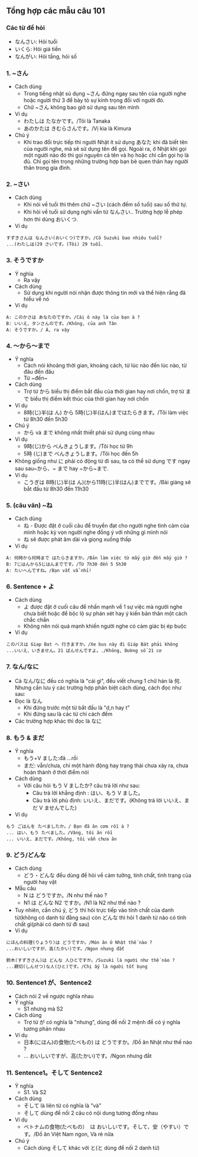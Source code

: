 ## Tổng hợp các mẫu câu 101

### Các từ để hỏi
* なんさい: Hỏi tuổi
* いくら: Hỏi giá tiền
* なんがい: Hỏi tầng, hỏi số

### 1. ~さん
* Cách dùng
  * Trong tiếng nhật sủ dụng ~さん đứng ngay sau tên của người nghe hoặc người thứ 3 để bày tỏ sự kính trọng đối với người đó.
  * Chữ ~さん không bao giờ sử dụng sau tên mình
* Ví dụ
  * わたしは たなかです。/Tôi là Tanaka
  * あのかたは きむらさんです。/Vị kia là Kimura
* Chú ý
  * Khi trao đổi trực tiếp thì người Nhật ít sử dụng あなた khi đã biết tên của người nghe, mà sẽ sử dụng tên để gọi. Ngoài ra, ở Nhật khi gọi một người nào đó thì gọi nguyên cả tên và họ hoặc chỉ cần gọi họ là đủ. Chỉ gọi tên trọng những trường hợp bạn bè quen thân hay người thân trong gia đình.

### 2. ~さい
* Cách dùng
  * Khi nói về tuồi thì thêm chữ  ~さい (cách đếm số tuổi) sau số thứ tự.
  * Khi hỏi về tuổi sử dụng nghi vấn từ なんさい.. Trường hợp lễ phép hơn thì dùng おいくつ.
* Ví dụ
```
すずきさんは なんさい(おいくつ)ですか。/Cô Suzuki bao nhiêu tuổi?
...(わたしは)29 さいです。(Tôi) 29 tuổi.
```

### 3. そうですか
* Ý nghĩa
  * Ra vậy
* Cách dùng
  * Sử dụng khi người nói nhận được thông tin mới và thể hiện rằng đã hiểu về nó
* Ví dụ
```
A: このかさは あなたのですか。/Cái ô này là của bạn à ?
B: いいえ、タンさんのです。/Không, của anh Tân
A: そうですか。/ À, ra vậy
```

### 4. 〜から〜まで
* Ý nghĩa
  * Cách nói khoảng thời gian, khoảng cách, từ lúc nào đến lúc nào, từ đâu đến đâu
  * Từ ~đến~ 
* Cách dùng
  * Trợ từ から biểu thị điểm bắt đầu của thời gian hay nơi chốn, trợ từ まで biểu thị điểm kết thúc của thời gian hay nơi chốn
* Ví dụ
  * 8時(じ)半(は ん) から 5時(じ)半(はん)まではたらきます。/Tôi làm việc từ 8h30 đến 5h30
* Chú ý
  * から và まで không nhất thiết phải sử dụng cùng nhau
* Ví dụ
  * 9時(じ)から べんきょうします。/Tôi học từ 9h
  * 5時 (じ)まで べんきょうします。/Tôi học đến 5h
* Không giống như に phải có động từ đi sau, ta có thể sử dụng です ngay sau sau~から、~ まで hay ~から~まで.
* Ví dụ
  * こうぎは 8時(じ)半(は ん)(から11時(じ)半(はん)までです。/Bài giảng sẽ bắt đầu từ 8h30 đến 11h30

### 5. (câu văn) ~ね
* Cách dùng
  * ね - Được đặt ở cuối câu để truyền đạt cho người nghe tình cảm của mình hoặc kỳ vọn người nghe đồng ý với những gì mình nói
  * ね sẽ được phát âm dài và giọng xuống thấp
* Ví dụ
```
A: 何時から何時まで はたらきますか。/Bản làm việc từ mấy giờ đến mấy giờ ?
B: 7じはんから5じはんまでです。/Từ 7h30 đến 5 5h30
A: たいへんですね。/Bạn vất vẩ nhỉ!
```

### 6. Sentence + よ
* Cách dùng
  * よ được đặt ở cuối câu để nhấn mạnh về 1 sự việc mà người nghe chưa biết hoặc để bộc lộ sự phán xét hay ý kiến bản thân một cách chắc chắn
  * Không nên nói quá mạnh khiến người nghe có cảm giác bị ép buộc
* Ví dụ
```
このバスは Giap Bat へ 行きますか。/Xe bus này đi Giáp Bát phải không
...いいえ、いきません。21 ばんせんですよ。./Không, Đường số 21 cơ
```

### 7. なん/なに
* Cả なん/なに đều có nghĩa là "cái gì", đều viết chung 1 chữ hán là 何. Nhưng cần lưu ý các trường hợp phân biệt cách dùng, cách đọc như sau:
* Đọc là なん
  * Khi đứng trước một từ bắt đầu là "d,n hay t"
  * Khi đứng sau là các từ chỉ cách đếm
* Các trường hợp khác thì đọc là なに

### 8. もう & まだ
* Ý nghĩa
  * もう+V ました:đã ...rồi
  * まだ: vẫn/chưa, chỉ một hành động hay trạng thái chưa xảy ra, chưa hoàn thành ở thời điểm nói
* Cách dùng
  * Với câu hỏi もう V ましたか? câu trả lời như sau:
    * Câu trả lời khẳng định : はい、もう V ました。
    * Câu trả lời phủ định: いいえ、まだです。(Không trả lời いいえ、まだ V ませんでした)
* Ví dụ
```
もう ごはんを たべましたか。/ Bạn đã ăn cơm rồi à ?
... はい、もう たべました。/Vâng, tôi ăn rồi
... いいえ、まだです。/Không, tôi vẫn chưa ăn
```

### 9. どう/どんな
* Cách dùng
  * どう・どんな đều dùng để hỏi về cảm tưởng, tính chất, tình trạng của người hay vật
* Mẫu câu
  * N は どうですか。/N như thế nào ?
  * N1 は どんな N2 ですか。/N1 là N2 như thế nào ?
* Tuy nhiên, cần chú ý, どう thì hỏi trực tiếp vào tính chất của danh từ(không có danh từ đằng sau) còn どんな thì hỏi 1 danh từ nào có tính chất gì(phải có danh từ đi sau)
* Ví dụ
```
にほんの料理(りょうり)は どうですか。/Món ăn ở Nhật thế nào ?
...おいしいですが、高(たかい)です。/Ngon nhưng đắt

鈴木(すずきさん)は どんな 人ひとですか。/Suzuki là người như thế nào ?
...親切(しんせつ)な人(ひと)です。/Chị ấy là người tốt bụng
```

### 10. Sentence1 が、Sentence2
* Cách nói 2 vế ngược nghĩa nhau
* Ý nghĩa
  * S1 nhưng mà S2
* Cách dùng
  * Trợ từ が có nghĩa là "nhưng", dùng để nối 2 mệnh đề có ý nghĩa tương phản nhau
* Ví dụ
  * 日本(にほん)の食物(たべもの) は どうですか。/Đồ ăn Nhật như thế nào ?
  * ... おいしいですが、高(たかい)です。/Ngon nhưng đắt

### 11. Sentence1。そして Sentence2
* Ý nghĩa
  * S1. Và S2
* Cách dùng
  * そして là liên từ có nghĩa là "và"
  * そして dùng để nối 2 câu có nội dung tương đồng nhau
* Ví dụ
  * ベトナムの食物(たべもの）　は おいしいです。そして、安（やすい）です。/Đồ ăn Việt Nam ngon, Và rẻ nữa
* Chú ý
  * Cách dùng そして khác với と(と dùng để nối 2 danh từ)